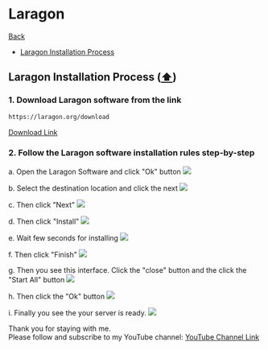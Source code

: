 # Laragon

[Back](./..)

- [Laragon Installation Process](#laragon-installation-process)

## Laragon Installation Process ([⬆️](#laragon))
### 1. Download Laragon software from the link

```sh
https://laragon.org/download
```

[Download Link](https://laragon.org/download)

### 2. Follow the Laragon software installation rules step-by-step
a. Open the Laragon Software and click "Ok" button
<img src="./LaragonImage/laragon_1.png">

b. Select the destination location and click the next
<img src="./LaragonImage/laragon_2.png">

c. Then click "Next"
<img src="./LaragonImage/laragon_3.png">

d. Then click "Install"
<img src="./LaragonImage/laragon_4.png">

e. Wait few seconds for installing
<img src="./LaragonImage/laragon_5.png">

f. Then click "Finish"
<img src="./LaragonImage/laragon_6.png">

g. Then you see this interface. Click the "close" button and the click the "Start All" button
<img src="./LaragonImage/laragon_7.png">

h. Then click the "Ok" button
<img src="./LaragonImage/laragon_8.png">

i. Finally you see the your server is ready.
<img src="./LaragonImage/laragon_9.png">

Thank you for staying with me.  
Please follow and subscribe to my YouTube channel: [YouTube Channel Link](https://www.youtube.com/@MirzaMdGolamNabi)

